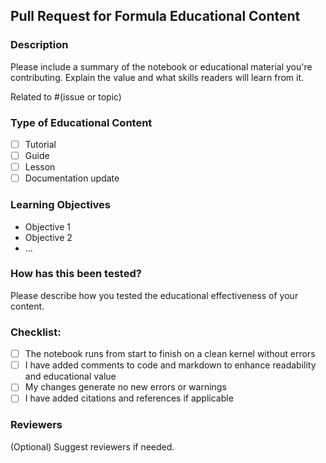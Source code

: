## Pull Request for Formula Educational Content

### Description
Please include a summary of the notebook or educational material you're contributing. Explain the value and what skills readers will learn from it.

Related to #(issue or topic)

### Type of Educational Content
- [ ] Tutorial
- [ ] Guide
- [ ] Lesson
- [ ] Documentation update

### Learning Objectives
- Objective 1
- Objective 2
- ...

### How has this been tested?
Please describe how you tested the educational effectiveness of your content.

### Checklist:
- [ ] The notebook runs from start to finish on a clean kernel without errors
- [ ] I have added comments to code and markdown to enhance readability and educational value
- [ ] My changes generate no new errors or warnings
- [ ] I have added citations and references if applicable

### Reviewers
(Optional) Suggest reviewers if needed.
